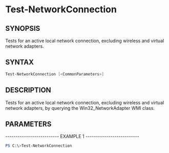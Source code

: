 Test-NetworkConnection
======================

SYNOPSIS
--------

Tests for an active local network connection, excluding wireless and
virtual network adapters.

SYNTAX
------

```powershell
Test-NetworkConnection [<CommonParameters>]
```

DESCRIPTION
-----------

Tests for an active local network connection, excluding wireless and
virtual network adapters, by querying the Win32_NetworkAdapter WMI
class.

PARAMETERS
----------

-------------------------- EXAMPLE 1 --------------------------

```powershell
PS C:\>Test-NetworkConnection
```
